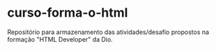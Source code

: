 # curso-forma-o-html
Repositório para armazenamento das atividades/desafio propostos na formação "HTML Developer" da Dio. 
